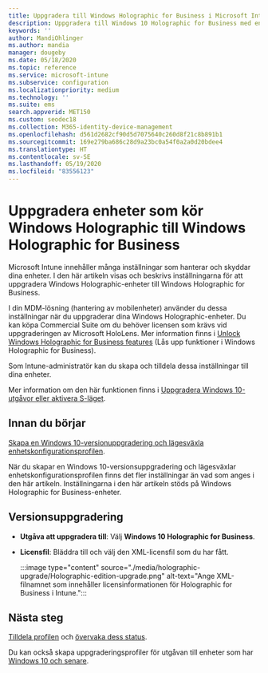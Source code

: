 ```yaml
---
title: Uppgradera till Windows Holographic for Business i Microsoft Intune – Azure | Microsoft Docs
description: Uppgradera till Windows 10 Holographic for Business med en enhetskonfigurationsprofil i Microsoft Intune.
keywords: ''
author: MandiOhlinger
ms.author: mandia
manager: dougeby
ms.date: 05/18/2020
ms.topic: reference
ms.service: microsoft-intune
ms.subservice: configuration
ms.localizationpriority: medium
ms.technology: ''
ms.suite: ems
search.appverid: MET150
ms.custom: seodec18
ms.collection: M365-identity-device-management
ms.openlocfilehash: d561d2682cf90d5d7075640c260d8f21c8b891b1
ms.sourcegitcommit: 169e279ba686c28d9a23bc0a54f0a2a0d20bdee4
ms.translationtype: HT
ms.contentlocale: sv-SE
ms.lasthandoff: 05/19/2020
ms.locfileid: "83556123"
---
```

# <a name="upgrade-devices-running-windows-holographic-to-windows-holographic-for-business"></a>Uppgradera enheter som kör Windows Holographic till Windows Holographic for Business

Microsoft Intune innehåller många inställningar som hanterar och skyddar dina enheter. I den här artikeln visas och beskrivs inställningarna för att uppgradera Windows Holographic-enheter till Windows Holographic for Business.

I din MDM-lösning (hantering av mobilenheter) använder du dessa inställningar när du uppgraderar dina Windows Holographic-enheter. Du kan köpa Commercial Suite om du behöver licensen som krävs vid uppgraderingen av Microsoft HoloLens. Mer information finns i [Unlock Windows Holographic for Business features](https://docs.microsoft.com/hololens/hololens1-upgrade-enterprise) (Lås upp funktioner i Windows Holographic for Business).

Som Intune-administratör kan du skapa och tilldela dessa inställningar till dina enheter.

Mer information om den här funktionen finns i [Uppgradera Windows 10-utgåvor eller aktivera S-läget](edition-upgrade-configure-windows-10.md).

## <a name="before-you-begin"></a>Innan du börjar

[Skapa en Windows 10-versionuppgradering och lägesväxla enhetskonfigurationsprofilen](edition-upgrade-configure-windows-10.md#create-the-profile).

När du skapar en Windows 10-versionsuppgradering och lägesväxlar enhetskonfigurationsprofilen finns det fler inställningar än vad som anges i den här artikeln. Inställningarna i den här artikeln stöds på Windows Holographic for Business-enheter.

## <a name="edition-upgrade"></a>Versionsuppgradering

- **Utgåva att uppgradera till**: Välj **Windows 10 Holographic for Business**.
- **Licensfil**: Bläddra till och välj den XML-licensfil som du har fått.

  :::image type="content" source="./media/holographic-upgrade/Holographic-edition-upgrade.png" alt-text="Ange XML-filnamnet som innehåller licensinformationen för Holographic for Business i Intune.":::

## <a name="next-steps"></a>Nästa steg

[Tilldela profilen](device-profile-assign.md) och [övervaka dess status](device-profile-monitor.md).

Du kan också skapa uppgraderingsprofiler för utgåvan till enheter som har [Windows 10 och senare](edition-upgrade-windows-settings.md).
